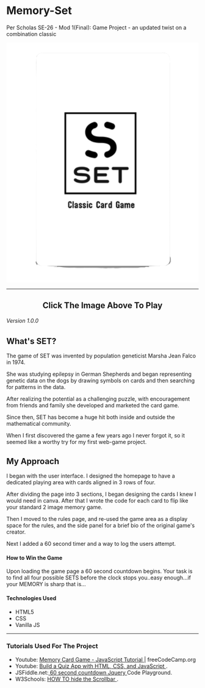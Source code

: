 # Memory-Set
Per Scholas SE-26 - Mod 1(Final): Game Project - an updated twist on a combination classic

<a href=""><img style="height: 15%" src="/images/hidden_diamond_card set_ccexpress.png"></a>
<hr>
<h2 style="text-align: center">Click The Image Above To Play</h2>
<h6>Version 1.0.0</h6>

<h2>What's SET?</h2>

<p>The game of SET was invented by population geneticist Marsha Jean Falco in 1974.

She was studying epilepsy in German Shepherds and began representing genetic data on the dogs by drawing symbols on cards and then searching for patterns in the data.

After realizing the potential as a challenging puzzle, with encouragement from friends and family she developed and marketed the card game.

Since then, SET has become a huge hit both inside and outside the mathematical community. 

When I first discovered the game a few years ago I never forgot it, so it seemed like a worthy try for my first web-game project.</p>

<h2>My Approach</h2>

<p>I began with the user interface. I designed the homepage to have a dedicated playing area with cards aligned in 3 rows of four. 

After dividing the page into 3 sections, I began designing the cards I knew I would need in canva. After that I wrote the code for each card to flip like your standard 2 image memory game. 

Then I moved to the rules page, and re-used the game area as a display space for the rules, and the side panel for a brief bio of the original game's creator.

Next I added a 60 second timer and a way to log the users attempt. </p>

<h4>How to Win the Game</h4>

<p>Upon loading the game page a 60 second countdown begins. Your task is to find all four possible SETS before the clock stops you..easy enough...if your MEMORY is sharp that is... </p>

<h4>Technologies Used</h4>
<ul>
    <li>HTML5</li>
    <li>CSS</li>
    <li>Vanilla JS</li>
</ul>

<hr>
<h3>Tutorials Used For The Project</h3>
<ul>
  <li>
    Youtube: <a href="https://www.youtube.com/watch?v=ZniVgo8U7ek
">Memory Card Game - JavaScript Tutorial </a>| freeCodeCamp.org</li>
  <li>
    Youtube: <a href="https://www.youtube.com/playlist?list=PLDlWc9AfQBfZIkdVaOQXi1tizJeNJipEx"> Build a Quiz App with HTML, CSS, and JavaScript </a></a>.
  </li>
  <li>
    JSFiddle.net:<a href="https://jsfiddle.net/satyasrinivaschekuri/y03m54Le/
"> 60 second countdown Jquery </a> Code Playground.
  </li>
  <li>
    W3Schools: <a href="https://www.w3schools.com/howto/howto_css_hide_scrollbars.asp">HOW TO hide the Scrollbar </a>.
  </li>

</ul>